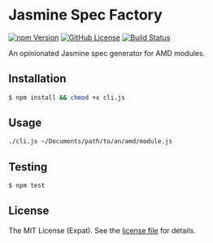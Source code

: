 Jasmine Spec Factory
====================
[![npm Version][NPM VERSION BADGE]][NPM PAGE]
[![GitHub License][LICENSE BADGE]][LICENSE PAGE]
[![Build Status][BUILD BADGE]][BUILD PAGE]

An opinionated Jasmine spec generator for AMD modules.

Installation
------------
```sh
$ npm install && chmod +x cli.js
```

Usage
-----
```sh
./cli.js ~/Documents/path/to/an/amd/module.js
```

Testing
-------
```sh
$ npm test
```

License
-------
The MIT License (Expat). See the [license file](LICENSE) for details.

[BUILD BADGE]: https://img.shields.io/travis/jbenner-radham/jasmine-spec-factory.svg?style=flat-square
[BUILD PAGE]: https://travis-ci.org/jbenner-radham/jasmine-spec-factory
[LICENSE BADGE]: https://img.shields.io/badge/license-MIT%20License-blue.svg?style=flat-square
[LICENSE PAGE]: https://github.com/jbenner-radham/jasmine-spec-factory/blob/master/LICENSE
[NPM PAGE]: https://www.npmjs.com/package/jasmine-spec-factory
[NPM VERSION BADGE]: https://img.shields.io/npm/v/jasmine-spec-factory.svg?style=flat-square
